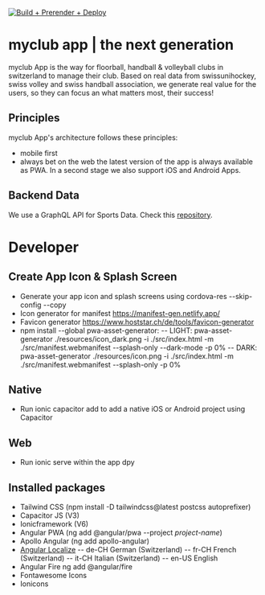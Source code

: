 [![Build + Prerender + Deploy](https://github.com/myclubapp/app/actions/workflows/main.yml/badge.svg)](https://github.com/myclubapp/app/actions/workflows/main.yml)

# myclub app | the next generation
myclub App is the way for floorball, handball & volleyball clubs in switzerland to manage their club. Based on real data from swissunihockey, swiss volley and swiss handball association, we generate real value for the users, so they can focus an what matters most, their success!

## Principles
myclub App's architecture follows these principles:
- mobile first
- always bet on the web
the latest version of the app is always available as PWA. In a second stage we also support iOS and Android Apps.

## Backend Data
We use a GraphQL API for Sports Data. Check this [repository](https://github.com/myclubapp/backend).

# Developer
## Create App Icon & Splash Screen
- Generate your app icon and splash screens using cordova-res --skip-config --copy
- Icon generator for manifest https://manifest-gen.netlify.app/
- Favicon generator https://www.hoststar.ch/de/tools/favicon-generator
- npm install --global pwa-asset-generator: 
-- LIGHT: pwa-asset-generator ./resources/icon_dark.png -i ./src/index.html -m ./src/manifest.webmanifest --splash-only --dark-mode -p 0%
-- DARK: pwa-asset-generator ./resources/icon.png -i ./src/index.html -m ./src/manifest.webmanifest --splash-only -p 0%  

## Native
- Run ionic capacitor add to add a native iOS or Android project using Capacitor

## Web
- Run ionic serve within the app dpy

## Installed packages
- Tailwind CSS (npm install -D tailwindcss@latest postcss autoprefixer)
- Capacitor JS (V3)
- Ionicframework (V6)
- Angular PWA (ng add @angular/pwa --project _project-name_)
- Apollo Angular (ng add apollo-angular)
- [Angular Localize](https://angular.io/guide/i18n-common-locale-id) 
-- de-CH 	German (Switzerland)
-- fr-CH 	French (Switzerland)
-- it-CH    Italian (Switzerland)
-- en-US    English
- Angular Fire ng add @angular/fire
- Fontawesome Icons
- Ionicons
